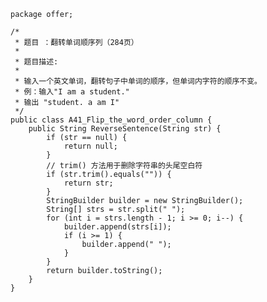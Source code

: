	package offer;
	
	/*
	 * 题目 ：翻转单词顺序列（284页）
	 * 
	 * 题目描述:
	 * 
	 * 输入一个英文单词，翻转句子中单词的顺序，但单词内字符的顺序不变。
	 * 例：输入"I am a student."
	 * 输出 "student. a am I"
	 */
	public class A41_Flip_the_word_order_column {
		public String ReverseSentence(String str) {
			if (str == null) {
				return null;
			}
			// trim() 方法用于删除字符串的头尾空白符
			if (str.trim().equals("")) {
				return str;
			}
			StringBuilder builder = new StringBuilder();
			String[] strs = str.split(" ");
			for (int i = strs.length - 1; i >= 0; i--) {
				builder.append(strs[i]);
				if (i >= 1) {
					builder.append(" ");
				}
			}
			return builder.toString();
		}
	}
